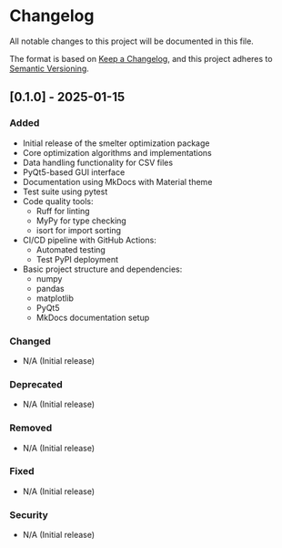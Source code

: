 # Changelog

All notable changes to this project will be documented in this file.

The format is based on [Keep a Changelog](https://keepachangelog.com/en/1.0.0/),
and this project adheres to [Semantic Versioning](https://semver.org/spec/v2.0.0.html).

## [0.1.0] - 2025-01-15

### Added
- Initial release of the smelter optimization package
- Core optimization algorithms and implementations
- Data handling functionality for CSV files
- PyQt5-based GUI interface
- Documentation using MkDocs with Material theme
- Test suite using pytest
- Code quality tools:
  - Ruff for linting
  - MyPy for type checking
  - isort for import sorting
- CI/CD pipeline with GitHub Actions:
  - Automated testing
  - Test PyPI deployment
- Basic project structure and dependencies:
  - numpy
  - pandas
  - matplotlib
  - PyQt5
  - MkDocs documentation setup

### Changed
- N/A (Initial release)

### Deprecated
- N/A (Initial release)

### Removed
- N/A (Initial release)

### Fixed
- N/A (Initial release)

### Security
- N/A (Initial release)

<!-- [0.1.0]: https://github.com/Louis-Jarvis/smelter_optimisation/releases/tag/v0.1.0  -->